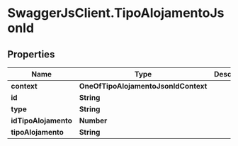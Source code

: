 # SwaggerJsClient.TipoAlojamentoJsonld

## Properties

| Name                 | Type                                 | Description | Notes      |
| -------------------- | ------------------------------------ | ----------- | ---------- |
| **context**          | **OneOfTipoAlojamentoJsonldContext** |             | [optional] |
| **id**               | **String**                           |             | [optional] |
| **type**             | **String**                           |             | [optional] |
| **idTipoAlojamento** | **Number**                           |             | [optional] |
| **tipoAlojamento**   | **String**                           |             | [optional] |
